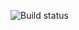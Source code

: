 ![Build status](https://ci.appveyor.com/api/projects/status/github/AnnaAksenova/1.AppVeyor?branch=master&svg=true) 